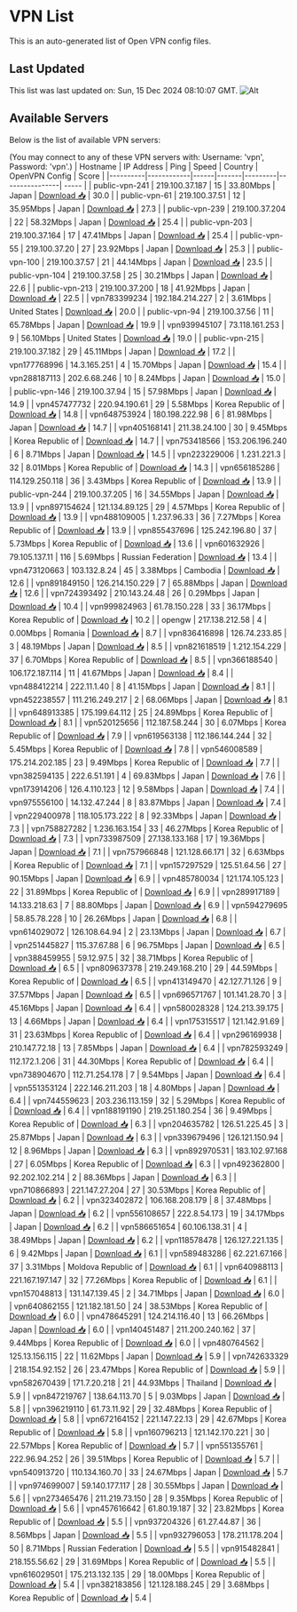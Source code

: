 # VPN List

This is an auto-generated list of Open VPN config files.

## Last Updated

This list was last updated on: Sun, 15 Dec 2024 08:10:07 GMT.
![Alt](https://repobeats.axiom.co/api/embed/186b98318ef1479477931607c1ad7d823f12451f.svg "Repobeats analytics image")

## Available Servers

Below is the list of available VPN servers:

(You may connect to any of these VPN servers with: Username: 'vpn', Password: 'vpn'.)
| Hostname | IP Address | Ping | Speed | Country | OpenVPN Config | Score |
|----------|------------|------|-------|---------|----------------| ----- |
| public-vpn-241 | 219.100.37.187 | 15 | 33.80Mbps | Japan | [Download 📥](./configs/server_0_JP.ovpn) | 30.0 |
| public-vpn-61 | 219.100.37.51 | 12 | 35.95Mbps | Japan | [Download 📥](./configs/server_1_JP.ovpn) | 27.3 |
| public-vpn-239 | 219.100.37.204 | 22 | 58.32Mbps | Japan | [Download 📥](./configs/server_2_JP.ovpn) | 25.4 |
| public-vpn-203 | 219.100.37.164 | 17 | 47.41Mbps | Japan | [Download 📥](./configs/server_3_JP.ovpn) | 25.4 |
| public-vpn-55 | 219.100.37.20 | 27 | 23.92Mbps | Japan | [Download 📥](./configs/server_4_JP.ovpn) | 25.3 |
| public-vpn-100 | 219.100.37.57 | 21 | 44.14Mbps | Japan | [Download 📥](./configs/server_5_JP.ovpn) | 23.5 |
| public-vpn-104 | 219.100.37.58 | 25 | 30.21Mbps | Japan | [Download 📥](./configs/server_6_JP.ovpn) | 22.6 |
| public-vpn-213 | 219.100.37.200 | 18 | 41.92Mbps | Japan | [Download 📥](./configs/server_7_JP.ovpn) | 22.5 |
| vpn783399234 | 192.184.214.227 | 2 | 3.61Mbps | United States | [Download 📥](./configs/server_8_US.ovpn) | 20.0 |
| public-vpn-94 | 219.100.37.56 | 11 | 65.78Mbps | Japan | [Download 📥](./configs/server_9_JP.ovpn) | 19.9 |
| vpn939945107 | 73.118.161.253 | 9 | 56.10Mbps | United States | [Download 📥](./configs/server_10_US.ovpn) | 19.0 |
| public-vpn-215 | 219.100.37.182 | 29 | 45.11Mbps | Japan | [Download 📥](./configs/server_11_JP.ovpn) | 17.2 |
| vpn177768996 | 14.3.165.251 | 4 | 15.70Mbps | Japan | [Download 📥](./configs/server_12_JP.ovpn) | 15.4 |
| vpn288187113 | 202.6.68.246 | 10 | 8.24Mbps | Japan | [Download 📥](./configs/server_13_JP.ovpn) | 15.0 |
| public-vpn-146 | 219.100.37.94 | 15 | 57.98Mbps | Japan | [Download 📥](./configs/server_14_JP.ovpn) | 14.9 |
| vpn457477732 | 220.94.190.61 | 29 | 5.58Mbps | Korea Republic of | [Download 📥](./configs/server_15_KR.ovpn) | 14.8 |
| vpn648753924 | 180.198.222.98 | 6 | 81.98Mbps | Japan | [Download 📥](./configs/server_16_JP.ovpn) | 14.7 |
| vpn405168141 | 211.38.24.100 | 30 | 9.45Mbps | Korea Republic of | [Download 📥](./configs/server_17_KR.ovpn) | 14.7 |
| vpn753418566 | 153.206.196.240 | 6 | 8.71Mbps | Japan | [Download 📥](./configs/server_18_JP.ovpn) | 14.5 |
| vpn223229006 | 1.231.221.3 | 32 | 8.01Mbps | Korea Republic of | [Download 📥](./configs/server_19_KR.ovpn) | 14.3 |
| vpn656185286 | 114.129.250.118 | 36 | 3.43Mbps | Korea Republic of | [Download 📥](./configs/server_20_KR.ovpn) | 13.9 |
| public-vpn-244 | 219.100.37.205 | 16 | 34.55Mbps | Japan | [Download 📥](./configs/server_21_JP.ovpn) | 13.9 |
| vpn897154624 | 121.134.89.125 | 29 | 4.57Mbps | Korea Republic of | [Download 📥](./configs/server_22_KR.ovpn) | 13.9 |
| vpn488109005 | 1.237.96.33 | 36 | 7.27Mbps | Korea Republic of | [Download 📥](./configs/server_23_KR.ovpn) | 13.9 |
| vpn855437696 | 125.242.196.80 | 37 | 5.73Mbps | Korea Republic of | [Download 📥](./configs/server_24_KR.ovpn) | 13.6 |
| vpn601632926 | 79.105.137.11 | 116 | 5.69Mbps | Russian Federation | [Download 📥](./configs/server_25_RU.ovpn) | 13.4 |
| vpn473120663 | 103.132.8.24 | 45 | 3.38Mbps | Cambodia | [Download 📥](./configs/server_26_KH.ovpn) | 12.6 |
| vpn891849150 | 126.214.150.229 | 7 | 65.88Mbps | Japan | [Download 📥](./configs/server_27_JP.ovpn) | 12.6 |
| vpn724393492 | 210.143.24.48 | 26 | 0.29Mbps | Japan | [Download 📥](./configs/server_28_JP.ovpn) | 10.4 |
| vpn999824963 | 61.78.150.228 | 33 | 36.17Mbps | Korea Republic of | [Download 📥](./configs/server_29_KR.ovpn) | 10.2 |
| opengw | 217.138.212.58 | 4 | 0.00Mbps | Romania | [Download 📥](./configs/server_30_RO.ovpn) | 8.7 |
| vpn836416898 | 126.74.233.85 | 3 | 48.19Mbps | Japan | [Download 📥](./configs/server_31_JP.ovpn) | 8.5 |
| vpn821618519 | 1.212.154.229 | 37 | 6.70Mbps | Korea Republic of | [Download 📥](./configs/server_32_KR.ovpn) | 8.5 |
| vpn366188540 | 106.172.187.114 | 11 | 41.67Mbps | Japan | [Download 📥](./configs/server_33_JP.ovpn) | 8.4 |
| vpn488412214 | 222.11.1.40 | 8 | 41.15Mbps | Japan | [Download 📥](./configs/server_34_JP.ovpn) | 8.1 |
| vpn452238557 | 111.216.249.217 | 2 | 68.06Mbps | Japan | [Download 📥](./configs/server_35_JP.ovpn) | 8.1 |
| vpn648913385 | 175.199.64.112 | 25 | 24.89Mbps | Korea Republic of | [Download 📥](./configs/server_36_KR.ovpn) | 8.1 |
| vpn520125656 | 112.187.58.244 | 30 | 6.07Mbps | Korea Republic of | [Download 📥](./configs/server_37_KR.ovpn) | 7.9 |
| vpn619563138 | 112.186.144.244 | 32 | 5.45Mbps | Korea Republic of | [Download 📥](./configs/server_38_KR.ovpn) | 7.8 |
| vpn546008589 | 175.214.202.185 | 23 | 9.49Mbps | Korea Republic of | [Download 📥](./configs/server_39_KR.ovpn) | 7.7 |
| vpn382594135 | 222.6.51.191 | 4 | 69.83Mbps | Japan | [Download 📥](./configs/server_40_JP.ovpn) | 7.6 |
| vpn173914206 | 126.4.110.123 | 12 | 9.58Mbps | Japan | [Download 📥](./configs/server_41_JP.ovpn) | 7.4 |
| vpn975556100 | 14.132.47.244 | 8 | 83.87Mbps | Japan | [Download 📥](./configs/server_42_JP.ovpn) | 7.4 |
| vpn229400978 | 118.105.173.222 | 8 | 92.33Mbps | Japan | [Download 📥](./configs/server_43_JP.ovpn) | 7.3 |
| vpn758827282 | 1.236.163.154 | 33 | 46.27Mbps | Korea Republic of | [Download 📥](./configs/server_44_KR.ovpn) | 7.3 |
| vpn733987509 | 27.138.133.168 | 17 | 19.36Mbps | Japan | [Download 📥](./configs/server_45_JP.ovpn) | 7.1 |
| vpn757966848 | 121.128.66.171 | 32 | 6.63Mbps | Korea Republic of | [Download 📥](./configs/server_46_KR.ovpn) | 7.1 |
| vpn157297529 | 125.51.64.56 | 27 | 90.15Mbps | Japan | [Download 📥](./configs/server_47_JP.ovpn) | 6.9 |
| vpn485780034 | 121.174.105.123 | 22 | 31.89Mbps | Korea Republic of | [Download 📥](./configs/server_48_KR.ovpn) | 6.9 |
| vpn289917189 | 14.133.218.63 | 7 | 88.80Mbps | Japan | [Download 📥](./configs/server_49_JP.ovpn) | 6.9 |
| vpn594279695 | 58.85.78.228 | 10 | 26.26Mbps | Japan | [Download 📥](./configs/server_50_JP.ovpn) | 6.8 |
| vpn614029072 | 126.108.64.94 | 2 | 23.13Mbps | Japan | [Download 📥](./configs/server_51_JP.ovpn) | 6.7 |
| vpn251445827 | 115.37.67.88 | 6 | 96.75Mbps | Japan | [Download 📥](./configs/server_52_JP.ovpn) | 6.5 |
| vpn388459955 | 59.12.97.5 | 32 | 38.71Mbps | Korea Republic of | [Download 📥](./configs/server_53_KR.ovpn) | 6.5 |
| vpn809637378 | 219.249.168.210 | 29 | 44.59Mbps | Korea Republic of | [Download 📥](./configs/server_54_KR.ovpn) | 6.5 |
| vpn413149470 | 42.127.71.126 | 9 | 37.57Mbps | Japan | [Download 📥](./configs/server_55_JP.ovpn) | 6.5 |
| vpn696571767 | 101.141.28.70 | 3 | 45.16Mbps | Japan | [Download 📥](./configs/server_56_JP.ovpn) | 6.4 |
| vpn580028328 | 124.213.39.175 | 13 | 4.66Mbps | Japan | [Download 📥](./configs/server_57_JP.ovpn) | 6.4 |
| vpn175315517 | 121.142.91.69 | 31 | 23.63Mbps | Korea Republic of | [Download 📥](./configs/server_58_KR.ovpn) | 6.4 |
| vpn296169938 | 210.147.72.18 | 13 | 7.85Mbps | Japan | [Download 📥](./configs/server_59_JP.ovpn) | 6.4 |
| vpn782593249 | 112.172.1.206 | 31 | 44.30Mbps | Korea Republic of | [Download 📥](./configs/server_60_KR.ovpn) | 6.4 |
| vpn738904670 | 112.71.254.178 | 7 | 9.54Mbps | Japan | [Download 📥](./configs/server_61_JP.ovpn) | 6.4 |
| vpn551353124 | 222.146.211.203 | 18 | 4.80Mbps | Japan | [Download 📥](./configs/server_62_JP.ovpn) | 6.4 |
| vpn744559623 | 203.236.113.159 | 32 | 5.29Mbps | Korea Republic of | [Download 📥](./configs/server_63_KR.ovpn) | 6.4 |
| vpn188191190 | 219.251.180.254 | 36 | 9.49Mbps | Korea Republic of | [Download 📥](./configs/server_64_KR.ovpn) | 6.3 |
| vpn204635782 | 126.51.225.45 | 3 | 25.87Mbps | Japan | [Download 📥](./configs/server_65_JP.ovpn) | 6.3 |
| vpn339679496 | 126.121.150.94 | 12 | 8.96Mbps | Japan | [Download 📥](./configs/server_66_JP.ovpn) | 6.3 |
| vpn892970531 | 183.102.97.168 | 27 | 6.05Mbps | Korea Republic of | [Download 📥](./configs/server_67_KR.ovpn) | 6.3 |
| vpn492362800 | 92.202.102.214 | 2 | 88.36Mbps | Japan | [Download 📥](./configs/server_68_JP.ovpn) | 6.3 |
| vpn710866893 | 221.147.27.204 | 27 | 30.53Mbps | Korea Republic of | [Download 📥](./configs/server_69_KR.ovpn) | 6.2 |
| vpn323402872 | 106.168.208.179 | 8 | 37.48Mbps | Japan | [Download 📥](./configs/server_70_JP.ovpn) | 6.2 |
| vpn556108657 | 222.8.54.173 | 19 | 34.17Mbps | Japan | [Download 📥](./configs/server_71_JP.ovpn) | 6.2 |
| vpn586651654 | 60.106.138.31 | 4 | 38.49Mbps | Japan | [Download 📥](./configs/server_72_JP.ovpn) | 6.2 |
| vpn118578478 | 126.127.221.135 | 6 | 9.42Mbps | Japan | [Download 📥](./configs/server_73_JP.ovpn) | 6.1 |
| vpn589483286 | 62.221.67.166 | 37 | 3.31Mbps | Moldova Republic of | [Download 📥](./configs/server_74_MD.ovpn) | 6.1 |
| vpn640988113 | 221.167.197.147 | 32 | 77.26Mbps | Korea Republic of | [Download 📥](./configs/server_75_KR.ovpn) | 6.1 |
| vpn157048813 | 131.147.139.45 | 2 | 34.71Mbps | Japan | [Download 📥](./configs/server_76_JP.ovpn) | 6.0 |
| vpn640862155 | 121.182.181.50 | 24 | 38.53Mbps | Korea Republic of | [Download 📥](./configs/server_77_KR.ovpn) | 6.0 |
| vpn478645291 | 124.214.116.40 | 13 | 66.26Mbps | Japan | [Download 📥](./configs/server_78_JP.ovpn) | 6.0 |
| vpn140451487 | 211.200.240.162 | 37 | 9.44Mbps | Korea Republic of | [Download 📥](./configs/server_79_KR.ovpn) | 6.0 |
| vpn480764562 | 125.13.156.115 | 22 | 11.62Mbps | Japan | [Download 📥](./configs/server_80_JP.ovpn) | 5.9 |
| vpn742633329 | 218.154.92.152 | 26 | 23.47Mbps | Korea Republic of | [Download 📥](./configs/server_81_KR.ovpn) | 5.9 |
| vpn582670439 | 171.7.20.218 | 21 | 44.93Mbps | Thailand | [Download 📥](./configs/server_82_TH.ovpn) | 5.9 |
| vpn847219767 | 138.64.113.70 | 5 | 9.03Mbps | Japan | [Download 📥](./configs/server_83_JP.ovpn) | 5.8 |
| vpn396219110 | 61.73.11.92 | 29 | 32.48Mbps | Korea Republic of | [Download 📥](./configs/server_84_KR.ovpn) | 5.8 |
| vpn672164152 | 221.147.22.13 | 29 | 42.67Mbps | Korea Republic of | [Download 📥](./configs/server_85_KR.ovpn) | 5.8 |
| vpn160796213 | 121.142.170.221 | 30 | 22.57Mbps | Korea Republic of | [Download 📥](./configs/server_86_KR.ovpn) | 5.7 |
| vpn551355761 | 222.96.94.252 | 26 | 39.51Mbps | Korea Republic of | [Download 📥](./configs/server_87_KR.ovpn) | 5.7 |
| vpn540913720 | 110.134.160.70 | 33 | 24.67Mbps | Japan | [Download 📥](./configs/server_88_JP.ovpn) | 5.7 |
| vpn974699007 | 59.140.177.117 | 28 | 30.55Mbps | Japan | [Download 📥](./configs/server_89_JP.ovpn) | 5.6 |
| vpn273465476 | 211.219.73.150 | 28 | 9.35Mbps | Korea Republic of | [Download 📥](./configs/server_90_KR.ovpn) | 5.6 |
| vpn457616642 | 61.80.19.187 | 32 | 23.82Mbps | Korea Republic of | [Download 📥](./configs/server_91_KR.ovpn) | 5.5 |
| vpn937204326 | 61.27.44.87 | 36 | 8.56Mbps | Japan | [Download 📥](./configs/server_92_JP.ovpn) | 5.5 |
| vpn932796053 | 178.211.178.204 | 50 | 8.71Mbps | Russian Federation | [Download 📥](./configs/server_93_RU.ovpn) | 5.5 |
| vpn915482841 | 218.155.56.62 | 29 | 31.69Mbps | Korea Republic of | [Download 📥](./configs/server_94_KR.ovpn) | 5.5 |
| vpn616029501 | 175.213.132.135 | 29 | 18.00Mbps | Korea Republic of | [Download 📥](./configs/server_95_KR.ovpn) | 5.4 |
| vpn382183856 | 121.128.188.245 | 29 | 3.68Mbps | Korea Republic of | [Download 📥](./configs/server_96_KR.ovpn) | 5.4 |
